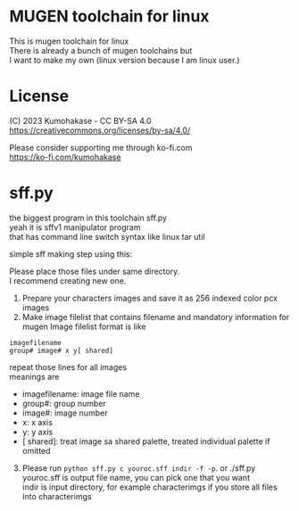 # MUGEN toolchain for linux
This is mugen toolchain for linux    
There is already a bunch of mugen toolchains but   
I want to make my own (linux version because I am linux user.)   
   
# License
(C) 2023 Kumohakase - CC BY-SA 4.0 https://creativecommons.org/licenses/by-sa/4.0/   
   
Please consider supporting me through ko-fi.com    
https://ko-fi.com/kumohakase   
   
# sff.py
the biggest program in this toolchain sff.py   
yeah it is sffv1 manipulator program   
that has command line switch syntax like linux tar util   
    
simple sff making step using this:   

Please place those files under same directory.   
I recommend creating new one.   
1. Prepare your characters images and save it as 256 indexed color pcx images   
2. Make image filelist that contains filename and mandatory information for mugen
Image filelist format is like    
```
imagefilename
group# image# x y[ shared]
```
repeat those lines for all images   
meanings are   
- imagefilename: image file name
- group#: group number
- image#: image number
- x: x axis
- y: y axis
- \[ shared\]: treat image sa shared palette, treated individual palette if omitted
3. Please run `python sff.py c youroc.sff indir -f -p`. or ./sff.py
youroc.sff is output file name, you can pick one that you want   
indir is input directory, for example characterimgs if you store all files into characterimgs  
